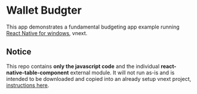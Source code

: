 # Wallet Budgter
This app demonstrates a fundamental budgeting app example running [React Native for windows](https://github.com/microsoft/react-native-windows), vnext.

## Notice

This repo contains **only the javascript code** and the individual **react-native-table-component** external module. It will not run as-is and is intended to be downloaded and copied into an already setup vnext project, [instructions here](https://github.com/microsoft/react-native-windows/blob/master/vnext/docs/GettingStarted.md).
